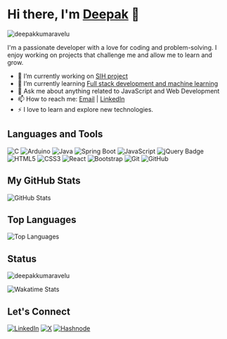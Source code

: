 # Hi there, I'm [Deepak](https://deepakkumaravelu.site) 👋

<p align="left"> <img src="https://komarev.com/ghpvc/?username=deepakkumaravelu&label=Profile%20views&color=0e75b6&style=flat" alt="deepakkumaravelu" /> </p>
I'm a passionate developer with a love for coding and problem-solving. I enjoy working on projects that challenge me and allow me to learn and grow.

- 🔭 I’m currently working on [SIH project](#)
- 🌱 I’m currently learning [Full stack development and machine learning](#)
- 💬 Ask me about anything related to JavaScript and Web Development
- 📫 How to reach me: [Email](mailto:deepak1122003kumar@gmail.com) | [LinkedIn](https://www.linkedin.com/in/deepak-kumaravelu-58a653248)
- ⚡ I love to learn and explore new technologies.

## Languages and Tools
![C](https://img.shields.io/badge/-C-black?style=flat&logo=c)
![Arduino](https://img.shields.io/badge/-Arduino-black?style=flat&logo=arduino)
![Java](https://img.shields.io/badge/-Java-black?style=flat&logo=java)
![Spring Boot](https://img.shields.io/badge/-Spring%20Boot-black?style=flat&logo=spring-boot)
![JavaScript](https://img.shields.io/badge/-JavaScript-black?style=flat&logo=javascript)
![jQuery Badge](https://img.shields.io/badge/jQuery-black)
![HTML5](https://img.shields.io/badge/-HTML5-black?style=flat&logo=html5)
![CSS3](https://img.shields.io/badge/-CSS3-black?style=flat&logo=css3)
![React](https://img.shields.io/badge/-React-black?style=flat&logo=react)
![Bootstrap](https://img.shields.io/badge/-Bootstrap-black?style=flat&logo=bootstrap)
![Git](https://img.shields.io/badge/-Git-black?style=flat&logo=git)
![GitHub](https://img.shields.io/badge/-GitHub-black?style=flat&logo=github)

## My GitHub Stats

![GitHub Stats](https://github-readme-stats.vercel.app/api?username=deepakkumaravelu&show_icons=true&theme=dark)

## Top Languages

![Top Languages](https://github-readme-stats.vercel.app/api/top-langs/?username=deepakkumaravelu&layout=compact&theme=dark)

## Status
<p><img align="center" src="https://github-readme-streak-stats.herokuapp.com/?user=deepakkumaravelu&theme=dark" alt="deepakkumaravelu" /></p>

![Wakatime Stats](https://github-readme-stats.vercel.app/api/wakatime?username=@deepakkumaravelu&theme=dark)

## Let's Connect

[![LinkedIn](https://img.shields.io/badge/-LinkedIn-black?style=flat&logo=linkedin)](https://www.linkedin.com/in/deepak-kumaravelu-58a653248)
[![X](https://img.shields.io/badge/-Twitter-black?style=flat&logo=twitter)](https://twitter.com/Deepak1122003)
[![Hashnode](https://img.shields.io/badge/Hashnode-black?style=flat)](https://hashnode.com/@Deepak1122003)

